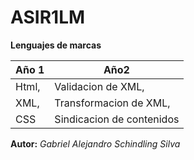# ASIR1LM
**Lenguajes de marcas**

|     Año 1      |            Año2              |
|----------------|------------------------------|
|Html,           |Validacion de XML,            |
|XML,            |Transformacion de XML,        |
|CSS             |Sindicacion de contenidos     |


**Autor:**
_Gabriel Alejandro Schindling Silva_
